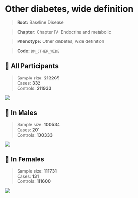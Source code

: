 # Other diabetes, wide definition

> **Root:** Baseline Disease  

> **Chapter:** Chapter IV- Endocrine and metabolic  

> **Phenotype:** Other diabetes, wide definition  

> **Code:** `DM_OTHER_WIDE`

## 🧪 All Participants  
> Sample size: **212265**  
> Cases: **332**  
> Controls: **211933**
<img src="/Disease/Figures/ALL/Baseline/DM_OTHER_WIDE.png"/>
<CsvTable src="/public/Disease/Data/ALL/Baseline/LG_DM_OTHER_WIDE.csv" label="🔍 View full results" />

## 👨 In Males  
> Sample size: **100534**  
> Cases: **201**  
> Controls: **100333**
<img src="/Disease/Figures/Male/Baseline/DM_OTHER_WIDE.png"/>
<CsvTable src="/public/Disease/Data/Male/Baseline/LG_DM_OTHER_WIDE.csv" label="🔍 View full results" />

## 👩 In Females  
> Sample size: **111731**  
> Cases: **131**  
> Controls: **111600**
<img src="/Disease/Figures/Female/Baseline/DM_OTHER_WIDE.png"/>
<CsvTable src="/public/Disease/Data/Female/Baseline/LG_DM_OTHER_WIDE.csv" label="🔍 View full results" />
